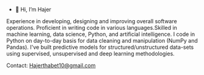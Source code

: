 - 👋 Hi, I’m Hajer



Experience in developing, designing and improving overall software operations. Proficient in writing code in various languages.Skilled in machine learning, data science, Python, and artificial intelligence.
I code in Python on day-to-day basis for data cleaning and manipulation (NumPy and Pandas). I've built predictive models for structured/unstructured data-sets using supervised, unsupervised and deep learning methodologies.

Contact: Hajerthabet10@gmail.com

